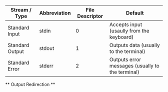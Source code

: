 
| Stream / Type   | Abbreviation | File Descriptor | Default                                          |
|-----------------| -------------|-----------------|------------------------------------------------- |
| Standard Input  | stdin        | 0               | Accepts input (usaully from the keyboard)        |
| Standard Output | stdout       | 1               | Outputs data (usually to the terminal)           |
| Standard Error	 | stderr       | 2               | Outputs error messages (usually to the terminal) |

** Output Redirection **
